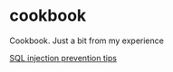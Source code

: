 # cookbook
Cookbook. Just a bit from my experience

<a href="https://github.com/mnesina/cookbook/blob/master/SQL_injection_prevention_tips.md">SQL injection prevention tips</a>
